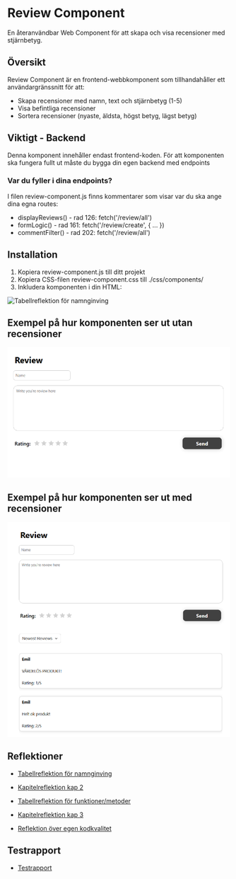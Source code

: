 # Review Component

En återanvändbar Web Component för att skapa och visa recensioner med stjärnbetyg.

## Översikt

Review Component är en frontend-webbkomponent som tillhandahåller ett användargränssnitt för att:

- Skapa recensioner med namn, text och stjärnbetyg (1-5)
- Visa befintliga recensioner
- Sortera recensioner (nyaste, äldsta, högst betyg, lägst betyg)

## Viktigt - Backend

Denna komponent innehåller endast frontend-koden. För att komponenten ska fungera fullt ut måste du bygga din egen backend med endpoints

### Var du fyller i dina endpoints?

I filen review-component.js finns kommentarer som visar var du ska ange dina egna routes:
 
- displayReviews() - rad 126: fetch('/review/all')
- formLogic() - rad 161: fetch('/review/create', { ... })
- commentFilter() - rad 202: fetch('/review/all')

## Installation

1. Kopiera review-component.js till ditt projekt
2. Kopiera CSS-filen review-component.css till ./css/components/
3. Inkludera komponenten i din HTML:

![Tabellreflektion för namnginving](./docs/img/användande.png)

## Exempel på hur komponenten ser ut utan recensioner

![Tabellreflektion för namnginving](./docs/img/Exempel.png)

## Exempel på hur komponenten ser ut med recensioner

![Tabellreflektion för namnginving](./docs/img/Exempel2.png)


## Reflektioner

- [Tabellreflektion för namnginving](./docs/reflektioner/ReflektionerNamngivning.md)

- [Kapitelreflektion kap 2](./docs/reflektioner/Kapitelreflektion-kap2.md)

- [Tabellreflektion för funktioner/metoder](./docs/reflektioner/ReflektionerFunktioner&Metoder.md)

- [Kapitelreflektion kap 3](./docs/reflektioner/Kapitelreflektion-kap3.md)

- [Reflektion över egen kodkvalitet](./docs/reflektioner/ReflektionKodkvalitet.md)

## Testrapport

- [Testrapport](./docs/testrapport.md)